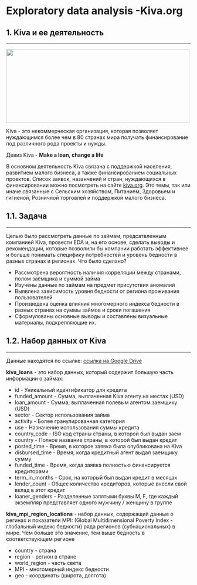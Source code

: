 # Exploratory data analysis -Kiva.org
##  1. Kiva и ее деятельность
***
<img src="https://upload.wikimedia.org/wikipedia/commons/thumb/c/cd/Kiva.org_logo_2016.svg/640px-Kiva.org_logo_2016.svg.png" width="500" height="200" />

Kiva - это некоммерческая организация, которая позволяет нуждающимся более чем в 80 странах мира получать финансирование под различного рода проекты и нужды.

Девиз Kiva - **Make a loan, change a life**

В основном деятельность Kiva связана с поддержкой населения, развитием малого бизнеса, а также финансированием социальных проектов. 
Список заявок, назанчений и стран, нуждающихся в финансировании можно посмотреть на сайте [kiva.org](https://www.kiva.org).
Это темы, так или иначе связанные с Сельским хозяйством, Питанием, Здоровьем и гигиеной, Розничной торговлей и поддержкой малого бизнеса.

## 1.1. Задача
***
Целью было рассмотреть данные по займам, предсатвленным компанией Kiva, провести EDA и, на его основе, сделать выводы и рекомендации, которые позволили бы компании работать эффективнее и больше понимать специфику потребностей и уровень бедности в разных странах и регионах. 
Что было сделано?
- Рассмотрена вероятность наличия корреляции между странами, полом заёмщика и суммой займа
- Изучены данные по займам на предмет присутствия аномалий
- Выявлена зависимость уровня бедности от региона проживания пользователей
- Произведена оценка влияния многомерного индекса бедности в разных странах на суммы займов и сроки погашения
- Сформулованы основные выводы и составлены визуальные материалы, подкрепляющие их.
## 1.2. Набор данных от Kiva
***
Данные находятся по ссылке:
[ссылка на Google Drive](https://drive.google.com/file/d/1gTMkmMmWnfEwaKdCD7w91iC0x9OYt3A5/view)

**kiva_loans** - это набор данных, который содержит большую часть информации о займах:
- id - Уникальный идентификатор для кредита
- funded_amount - Сумма, выплаченная Kiva агенту на местах (USD)
- loan_amount - Сумма, выплаченная полевым агентом заемщику (USD)
- sector - Сектор использования займа
- activity - Более гранулированная категория
- use - Назначение использования суммы кредита
- country_code - ISO код страны страны, в которой был выдан заем
- country - Полное название страны, в которой был выдан кредит
- posted_time - Время, в которое заявка была опубликована на Kiva
- disbursed_time - Время, когда кредитный агент выдал заемщику сумму
- funded_time - Время, когда заявка полностью финансируется кредиторами
- term_in_months - Срок, на который был выдан кредит в месяцах
- lender_count - Общее количество кредиторов, которые внесли свой вклад в этот кредит
- loaner_genders - Разделенные запятыми буквы M, F, где каждый экземпляр представляет одного мужчину / женщину в группе

**kiva_mpi_region_locations** - набор данных, содержащий данные о регинах и показатели MPI:
(Global Multidimensional Poverty Index - глобальный индекс бедности) ряда регионов (субнациональных) в мире.  Чем больше это значение, тем выше бедность в соответствующем регионе 
- country - страна
- region - регион в стране
- world_region - часть света
- MPI - многомерный индекс бедности
- geo - координаты (широта, долгота)
